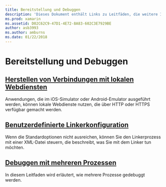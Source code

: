 ```yaml
---
title: Bereitstellung und Debuggen
description: 'Dieses Dokument enthält Links zu Leitfäden, die weitere Informationen zum Debuggen mit mehreren Prozessen und zu benutzerdefinierten Linker-Konfigurationen enthalten.'
ms.prod: xamarin
ms.assetid: D02C62C9-47D1-4E72-8A83-602C3E7929BE
author: asb3993
ms.author: amburns
ms.date: 01/22/2018
---
```


# <a name="deployment--debugging"></a>Bereitstellung und Debuggen

## <a name="connect-to-local-web-servicesconnect-to-local-web-servicesmd"></a>[Herstellen von Verbindungen mit lokalen Webdiensten](connect-to-local-web-services.md)

Anwendungen, die im iOS-Simulator oder Android-Emulator ausgeführt werden, können lokale Webdienste nutzen, die über HTTP oder HTTPS verfügbar gemacht werden.

## <a name="custom-linker-configurationlinkermd"></a>[Benutzerdefinierte Linkerkonfiguration](linker.md)

Wenn die Standardoptionen nicht ausreichen, können Sie den Linkerprozess mit einer XML-Datei steuern, die beschreibt, was Sie mit dem Linker tun möchten.

## <a name="multi-process-debuggingmulti-process-debuggingmd"></a>[Debuggen mit mehreren Prozessen](multi-process-debugging.md)

In diesem Leitfaden wird erläutert, wie mehrere Prozesse gedebuggt werden.
